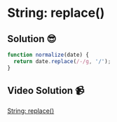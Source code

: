 # String: replace()

## Solution 😎

```javascript
function normalize(date) {
  return date.replace(/-/g, '/');
}
```

## Video Solution 📹

[String: replace()](https://edpuzzle.com/assignments/6386bfcf7e4fbc41006e8862/watch)
